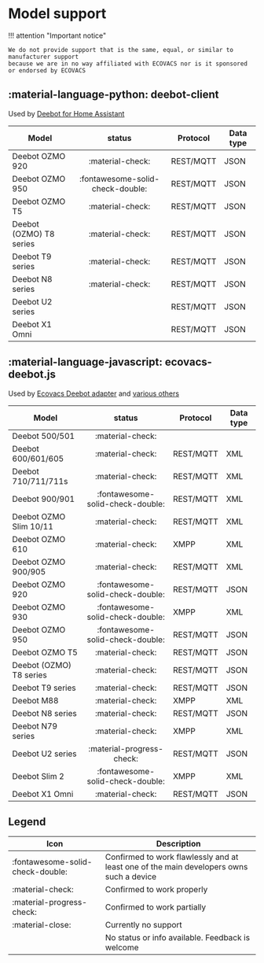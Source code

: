 # Model support

!!! attention "Important notice"

    We do not provide support that is the same, equal, or similar to manufacturer support
    because we are in no way affiliated with ECOVACS nor is it sponsored or endorsed by ECOVACS

## :material-language-python: deebot-client

Used by [Deebot for Home Assistant](https://github.com/DeebotUniverse/Deebot-4-Home-Assistant)

| Model                   |              status              | Protocol  | Data type |
| ----------------------- | :------------------------------: | --------- | --------- |
| Deebot OZMO 920         |         :material-check:         | REST/MQTT | JSON      |
| Deebot OZMO 950         | :fontawesome-solid-check-double: | REST/MQTT | JSON      |
| Deebot OZMO T5          |         :material-check:         | REST/MQTT | JSON      |
| Deebot (OZMO) T8 series |         :material-check:         | REST/MQTT | JSON      |
| Deebot T9 series        |         :material-check:         | REST/MQTT | JSON      |
| Deebot N8 series        |         :material-check:         | REST/MQTT | JSON      |
| Deebot U2 series        |                                  | REST/MQTT | JSON      |
| Deebot X1 Omni          |                                  | REST/MQTT | JSON      |

## :material-language-javascript: ecovacs-deebot.js

Used by [Ecovacs Deebot adapter](https://github.com/mrbungle64/ioBroker.ecovacs-deebot) and [various others](projects.md#ecovacs-deebotjs)

| Model                   |              status              | Protocol  | Data type |
| ----------------------- | :------------------------------: | --------- | --------- |
| Deebot 500/501          |         :material-check:         |           |           |
| Deebot 600/601/605      |         :material-check:         | REST/MQTT | XML       |
| Deebot 710/711/711s     |         :material-check:         | REST/MQTT | XML       |
| Deebot 900/901          | :fontawesome-solid-check-double: | REST/MQTT | XML       |
| Deebot OZMO Slim 10/11  |         :material-check:         | REST/MQTT | XML       |
| Deebot OZMO 610         |         :material-check:         | XMPP      | XML       |
| Deebot OZMO 900/905     |         :material-check:         | REST/MQTT | XML       |
| Deebot OZMO 920         | :fontawesome-solid-check-double: | REST/MQTT | JSON      |
| Deebot OZMO 930         | :fontawesome-solid-check-double: | XMPP      | XML       |
| Deebot OZMO 950         | :fontawesome-solid-check-double: | REST/MQTT | JSON      |
| Deebot OZMO T5          |         :material-check:         | REST/MQTT | JSON      |
| Deebot (OZMO) T8 series |         :material-check:         | REST/MQTT | JSON      |
| Deebot T9 series        |         :material-check:         | REST/MQTT | JSON      |
| Deebot M88              |         :material-check:         | XMPP      | XML       |
| Deebot N8 series        |         :material-check:         | REST/MQTT | JSON      |
| Deebot N79 series       |         :material-check:         | XMPP      | XML       |
| Deebot U2 series        |    :material-progress-check:     | REST/MQTT | JSON      |
| Deebot Slim 2           | :fontawesome-solid-check-double: | XMPP      | XML       |
| Deebot X1 Omni          |         :material-check:         | REST/MQTT | JSON      |

## Legend

| Icon                             | Description                                                                             |
| -------------------------------- | --------------------------------------------------------------------------------------- |
| :fontawesome-solid-check-double: | Confirmed to work flawlessly and at least one of the main developers owns such a device |
| :material-check:                 | Confirmed to work properly                                                              |
| :material-progress-check:        | Confirmed to work partially                                                             |
| :material-close:                 | Currently no support                                                                    |
|                                  | No status or info available. Feedback is welcome                                        |
